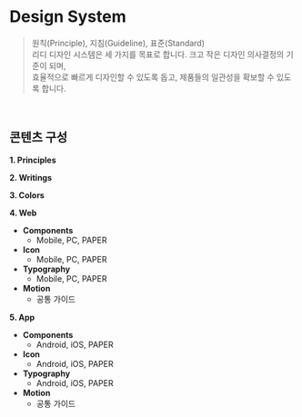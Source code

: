 # Design System
> 원칙(Principle), 지침(Guideline), 표준(Standard)<br>
리디 디자인 시스템은 세 가지를 목표로 합니다. 크고 작은 디자인 의사결정의 기준이 되며, <br>
효율적으로 빠르게 디자인할 수 있도록 돕고, 제품들의 일관성을 확보할 수 있도록 합니다.
<br>


## 콘텐츠 구성

**1. Principles**

**2. Writings**

**3. Colors**

**4. Web**

- **Components**
  - Mobile, PC, PAPER
- **Icon**
  - Mobile, PC, PAPER
- **Typography**
  - Mobile, PC, PAPER
- **Motion**
  - 공통 가이드

**5. App**

- **Components**
  - Android, iOS, PAPER
- **Icon**
  - Android, iOS, PAPER
- **Typography**
  - Android, iOS, PAPER
- **Motion**
  - 공통 가이드
